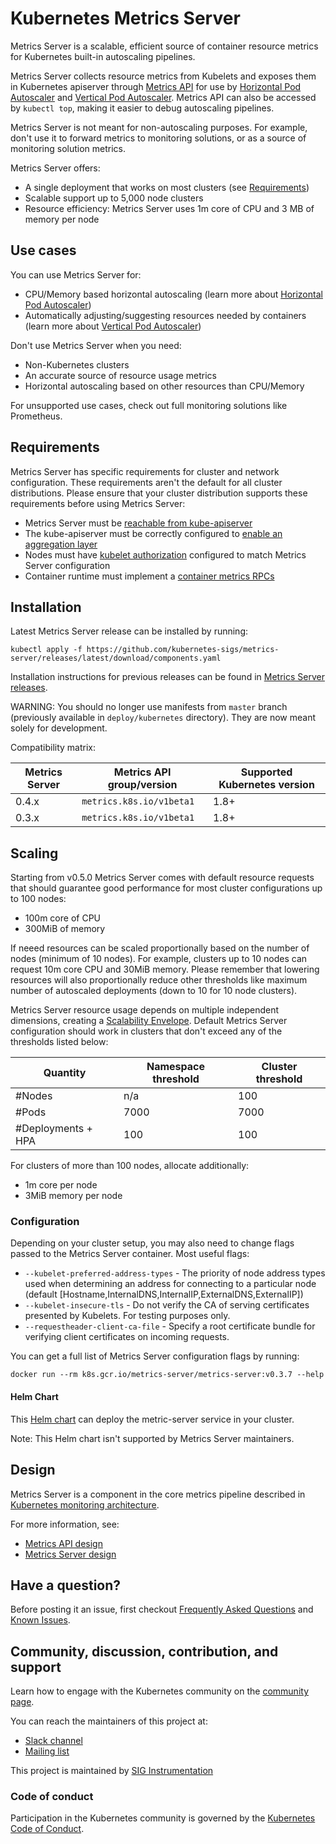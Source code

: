 # Kubernetes Metrics Server

Metrics Server is a scalable, efficient source of container resource metrics for Kubernetes
built-in autoscaling pipelines.

Metrics Server collects resource metrics from Kubelets and exposes them in Kubernetes apiserver through [Metrics API] 
for use by [Horizontal Pod Autoscaler] and [Vertical Pod Autoscaler]. Metrics API can also be accessed by `kubectl top`,
making it easier to debug autoscaling pipelines.

Metrics Server is not meant for non-autoscaling purposes. For example, don't use it to forward metrics to monitoring solutions, or as a source of monitoring solution metrics.

Metrics Server offers:
- A single deployment that works on most clusters (see [Requirements](#requirements))
- Scalable support up to 5,000 node clusters
- Resource efficiency: Metrics Server uses 1m core of CPU and 3 MB of memory per node

## Use cases

You can use Metrics Server for:
- CPU/Memory based horizontal autoscaling (learn more about [Horizontal Pod Autoscaler])
- Automatically adjusting/suggesting resources needed by containers (learn more about [Vertical Pod Autoscaler])

Don't use Metrics Server when you need:
- Non-Kubernetes clusters
- An accurate source of resource usage metrics
- Horizontal autoscaling based on other resources than CPU/Memory

For unsupported use cases, check out full monitoring solutions like Prometheus.

## Requirements

Metrics Server has specific requirements for cluster and network configuration. These requirements aren't the default for all cluster
distributions. Please ensure that your cluster distribution supports these requirements before using Metrics Server:
- Metrics Server must be [reachable from kube-apiserver]
- The kube-apiserver must be correctly configured to [enable an aggregation layer]
- Nodes must have [kubelet authorization] configured to match Metrics Server configuration
- Container runtime must implement a [container metrics RPCs]

## Installation

Latest Metrics Server release can be installed by running:

```shell
kubectl apply -f https://github.com/kubernetes-sigs/metrics-server/releases/latest/download/components.yaml
```

Installation instructions for previous releases can be found in [Metrics Server releases].

WARNING: You should no longer use manifests from `master` branch (previously available in `deploy/kubernetes` directory).
They are now meant solely for development.

Compatibility matrix:

Metrics Server | Metrics API group/version | Supported Kubernetes version
---------------|---------------------------|-----------------------------
0.4.x          | `metrics.k8s.io/v1beta1`  | 1.8+
0.3.x          | `metrics.k8s.io/v1beta1`  | 1.8+

## Scaling

Starting from v0.5.0 Metrics Server comes with default resource requests that should guarantee good performance for most cluster configurations up to 100 nodes:

* 100m core of CPU
* 300MiB of memory

If neeed resources can be scaled proportionally based on the number of nodes (minimum of 10 nodes).
For example, clusters up to 10 nodes can request 10m core CPU and 30MiB memory.
Please remember that lowering resources will also proportionally reduce other thresholds like maximum number of autoscaled deployments (down to 10 for 10 node clusters).

Metrics Server resource usage depends on multiple independent dimensions, creating a [Scalability Envelope].
Default Metrics Server configuration should work in clusters that don't exceed any of the thresholds listed below:

[Scalability Envelope]: https://github.com/kubernetes/community/blob/master/sig-scalability/configs-and-limits/thresholds.md

Quantity           | Namespace threshold | Cluster threshold
-------------------|---------------------|------------------
#Nodes             | n/a                 | 100
#Pods              | 7000                | 7000
#Deployments + HPA | 100                 | 100

For clusters of more than 100 nodes, allocate additionally:
* 1m core per node
* 3MiB memory per node

### Configuration 

Depending on your cluster setup, you may also need to change flags passed to the Metrics Server container.
Most useful flags:
- `--kubelet-preferred-address-types` - The priority of node address types used when determining an address for connecting to a particular node (default [Hostname,InternalDNS,InternalIP,ExternalDNS,ExternalIP])
- `--kubelet-insecure-tls` - Do not verify the CA of serving certificates presented by Kubelets. For testing purposes only.
- `--requestheader-client-ca-file` - Specify a root certificate bundle for verifying client certificates on incoming requests.

You can get a full list of Metrics Server configuration flags by running:

```shell
docker run --rm k8s.gcr.io/metrics-server/metrics-server:v0.3.7 --help
```

#### Helm Chart

This [Helm chart](https://github.com/helm/charts/tree/master/stable/metrics-server) can deploy the metric-server service in your cluster.

Note: This Helm chart isn't supported by Metrics Server maintainers.

## Design

Metrics Server is a component in the core metrics pipeline described in [Kubernetes monitoring architecture].

For more information, see:
- [Metrics API design]
- [Metrics Server design]

## Have a question?

Before posting it an issue, first checkout [Frequently Asked Questions] and [Known Issues].

## Community, discussion, contribution, and support

Learn how to engage with the Kubernetes community on the [community page].

You can reach the maintainers of this project at:

- [Slack channel]
- [Mailing list]

This project is maintained by [SIG Instrumentation]

### Code of conduct

Participation in the Kubernetes community is governed by the [Kubernetes Code of Conduct].

[Kubernetes monitoring architecture]: https://github.com/kubernetes/community/blob/master/contributors/design-proposals/instrumentation/monitoring_architecture.md
[Metrics API]: https://github.com/kubernetes/metrics
[Metrics API design]: https://github.com/kubernetes/community/blob/master/contributors/design-proposals/instrumentation/resource-metrics-api.md
[Metrics Server design]: https://github.com/kubernetes/community/blob/master/contributors/design-proposals/instrumentation/metrics-server.md
[reachable from kube-apiserver]: https://kubernetes.io/docs/concepts/architecture/master-node-communication/#master-to-cluster
[enable an aggregation layer]: https://kubernetes.io/docs/tasks/access-kubernetes-api/configure-aggregation-layer/
[kubelet authorization]: https://kubernetes.io/docs/reference/command-line-tools-reference/kubelet-authentication-authorization/
[container metrics RPCs]:https://github.com/kubernetes/community/blob/master/contributors/devel/sig-node/cri-container-stats.md
[SIG Instrumentation]: https://github.com/kubernetes/community/tree/master/sig-instrumentation
[Slack channel]: https://kubernetes.slack.com/messages/sig-instrumentation
[Mailing list]: https://groups.google.com/forum/#!forum/kubernetes-sig-instrumentation
[Kubernetes Code of Conduct]: code-of-conduct.md
[community page]: http://kubernetes.io/community/
[Horizontal Pod Autoscaler]: https://kubernetes.io/docs/tasks/run-application/horizontal-pod-autoscale/
[Vertical Pod Autoscaler]: https://github.com/kubernetes/autoscaler/tree/master/vertical-pod-autoscaler
[Frequently Asked Questions]: FAQ.md
[Known Issues]: KNOWN_ISSUES.md
[Metrics Server releases]: https://github.com/kubernetes-sigs/metrics-server/releases
